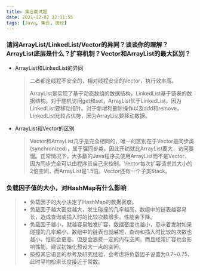 ```yaml
---
title: 集合面试题
date: 2021-12-02 22:11:55
tags: [Java, 集合, 面经]
---
```


### 

### 请问ArrayList/LinkedList/Vector的异同？谈谈你的理解？ArrayList底层是什么？扩容机制？Vector和ArrayList的最大区别？

<!-- more -->

- ArrayList和LinkedList的异同

  > 二者都是线程不安全的，相对线程安全的Vector，执行效率高。
  >
  > ArrayList是实现了基于动态数组的数据结构，LinkedList基于链表的数据结构。对于随机访问get和set，ArrayList优于LinkedList，因为LinkedList要移动指针。对于新增和删除操作以及add和remove，LinkedList比较占优势，因为ArrayList要移动数据。

- ArrayList和Vector的区别

  > Vector和ArrayList几乎是完全相同的，唯一的区别在于Vector是同步类(synchronized)，属于强同步类。因此开销就比ArrayList要大，访问要慢。正常情况下，大多数的Java程序员使用ArrayList而不是Vector，因为同步完全可以由程序员自己来控制。Vector每次扩容请求其大小的2倍空间，而ArrayList是1.5倍。Vector还有一个子类Stack。

### 负载因子值的大小，对HashMap有什么影响

> - 负载因子的大小决定了HashMap的数据密度。
> - 负载因子越大密度越大，发生碰撞的几率越高，数组中的链表越容易长，造成查询或插入时的比较次数增多，性能会下降。
> - 负载因子越小，就越容易触发扩容，数据密度也越小，意味着发射如果碰撞的几率越小，数组中的链表也就越短，查询和插入时比较的次数也越小，性能会更高。但是会浪费一定的内存空间。而且经常扩容也会影响性能，建议初始化预设大一点的空间。
> - 按照其它语言的参考及研究经验，会考虑将负载因子设置为0.7~0.75，此时平均检索长度接近于常数。


